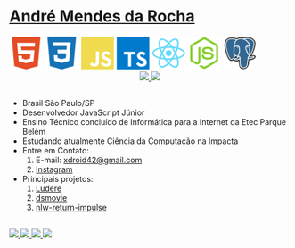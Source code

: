# [André Mendes da Rocha](https://kaolhou-dev.vercel.app)

<a href="https://github.com/Kaolhou">
  <div style="display:inline-block; padding=100px" align="center">
    <img src="https://github.com/devicons/devicon/blob/master/icons/html5/html5-plain.svg" width="60px">
    <img src="https://github.com/devicons/devicon/blob/master/icons/css3/css3-plain.svg" width="60px">
    <img src="https://github.com/devicons/devicon/blob/master/icons/javascript/javascript-plain.svg" width="60px">
    <img src="https://github.com/devicons/devicon/blob/master/icons/typescript/typescript-original.svg"width="60px">
    <img src="https://github.com/devicons/devicon/blob/master/icons/react/react-original.svg" width="60px">
    <img src="https://github.com/devicons/devicon/blob/master/icons/nodejs/nodejs-plain.svg" width="60px">
    <img src="https://github.com/devicons/devicon/blob/master/icons/postgresql/postgresql-original.svg"width="60px">
  </div>
</a>
  
 <a href="https://github.com/Kaolhou?tab=repositories">
  <div align="center">
    <img height="180em" src="https://github-readme-stats.vercel.app/api?username=Kaolhou&show_icons=true&theme=dracula&include_all_commits=true&count_private=true"/>
    <img height="180em" src="https://github-readme-stats.vercel.app/api/top-langs/?username=Kaolhou&layout=compact&langs_count=7&theme=dracula"/>
  </div>
</a>
    
##

  
  * Brasil São Paulo/SP
  * Desenvolvedor JavaScript Júnior
  * Ensino Técnico concluído de Informática para a Internet da Etec Parque Belém
  * Estudando atualmente Ciência da Computação na Impacta
  * Entre em Contato:
    1. E-mail: xdroid42@gmail.com
    2. [Instagram](https://www.instagram.com/andre._.mendess/)
  * Principais projetos:
    1. [Ludere](https://github.com/Kaolhou/portalabstract)
    2. [dsmovie](https://github.com/Kaolhou/dsmovie)
    3. [nlw-return-impulse](https://github.com/Kaolhou/nlw-return-impulse)
##
  
<div style="display:inline-block" align="center">
  <a href="https://open.spotify.com/user/dedet0dy" target="_blank">
    <img src="https://img.shields.io/badge/Spotify-1ED760?&style=for-the-badge&logo=spotify&logoColor=white">
  </a>  
  <a href="https://twitter.com/Kaolhou">
    <img src="https://img.shields.io/badge/Twitter-1DA1F2?style=for-the-badge&logo=twitter&logoColor=white">
  </a>  
  <a href="https://www.twitch.tv/kaolhou">
    <img src="https://img.shields.io/badge/Twitch-9146FF?style=for-the-badge&logo=twitch&logoColor=white">
  </a>  
  <a href="https://www.youtube.com/channel/UCwvjJ30jkw0vHYPWOPWqZDg">
    <img src="https://img.shields.io/badge/YouTube-FF0000?style=for-the-badge&logo=youtube&logoColor=white">
  </a>  
</div>